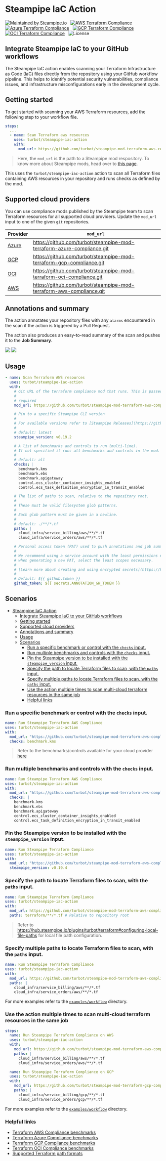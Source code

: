# Steampipe IaC Action

[![Maintained by Steampipe.io](https://img.shields.io/badge/maintained%20by-steampipe.io-c33)](https://steampipe.io/?utm_source=github&utm_medium=organic_oss&utm_campaign=polygoat) &nbsp;
[![AWS Terraform Compliance](https://img.shields.io/badge/terraform-AWS_Compliance-orange)](https://hub.steampipe.io/mods/turbot/terraform_aws_compliance) &nbsp;
[![Azure Terraform Compliance](https://img.shields.io/badge/terraform-Azure_Compliance-blue)](https://hub.steampipe.io/mods/turbot/terraform_azure_compliance) &nbsp;
[![GCP Terraform Compliance](https://img.shields.io/badge/terraform-GCP_Compliance-blue)](https://hub.steampipe.io/mods/turbot/terraform_gcp_compliance) &nbsp;
[![OCI Terraform Compliance](https://img.shields.io/badge/terraform-OCI_Compliance-red)](https://hub.steampipe.io/mods/turbot/terraform_oci_compliance) &nbsp;
![License](https://img.shields.io/badge/license-Apache-blue) &nbsp;

## Integrate Steampipe IaC to your GitHub workflows

The Steampipe IaC action enables scanning your Terraform Infrastructure as Code (IaC) files directly from the repository using your GitHub workflow pipeline. This helps to identify potential security vulnerabilities, compliance issues, and infrastructure misconfigurations early in the development cycle.

## Getting started

To get started with scanning your AWS Terraform resources, add the following step to your workflow file.

```yaml
steps:
  ...
  - name: Scan Terraform aws resources
    uses: turbot/steampipe-iac-action
    with:
      mod_url: https://github.com/turbot/steampipe-mod-terraform-aws-compliance.git
```

> Here, the `mod_url` is the path to a Steampipe mod respository. To know more about Steampipe mods, head over to [this page](https://steampipe.io/docs/mods/overview#steampipe-mods).

This uses the `turbot/steampipe-iac-action` action to scan all Terraform files containing AWS resources in your repository and runs checks as defined by the mod.

## Supported cloud providers

You can use compliance mods published by the Steampipe team to scan Terraform resources for all supported cloud providers. Update the `mod_url` input to one of the given `git` repositories.

| Provider                                                                 | `mod_url`                                                              |
| ------------------------------------------------------------------------ | ---------------------------------------------------------------------- |
| [Azure](https://hub.steampipe.io/mods/turbot/terraform_azure_compliance) | https://github.com/turbot/steampipe-mod-terraform-azure-compliance.git |
| [GCP](https://hub.steampipe.io/mods/turbot/terraform_gcp_compliance)     | https://github.com/turbot/steampipe-mod-terraform-gcp-compliance.git   |
| [OCI](https://hub.steampipe.io/mods/turbot/terraform_oci_compliance)     | https://github.com/turbot/steampipe-mod-terraform-oci-compliance.git   |
| [AWS](https://hub.steampipe.io/mods/turbot/terraform_aws_compliance)     | https://github.com/turbot/steampipe-mod-terraform-aws-compliance.git   |

## Annotations and summary

The action annotates your repository files with any `alarms` encountered in the scan if the action is triggered by a Pull Request.

The action also produces an easy-to-read summary of the scan and pushes it to the **Job Summary**.

<img src="images/annotations_sample.png" />
<img src="images/summary-output.png" />

## Usage

```yaml
- name: Scan Terraform AWS resources
  uses: turbot/steampipe-iac-action
  with:
    # Git URL of the terraform compliance mod that runs. This is passed verbatim to `git clone`.
    #
    # required
    mod_url: https://github.com/turbot/steampipe-mod-terraform-aws-compliance.git

    # Pin to a specific Steampipe CLI version
    #
    # For available versions refer to [Steampipe Releases](https://github.com/turbot/steampipe/releases).
    #
    # default: latest
    steampipe_version: v0.19.2

    # A list of benchmarks and controls to run (multi-line).
    # If not specified it runs all benchmarks and controls in the mod.
    #
    # default: all
    checks: |
      benchmark.kms
      benchmark.ebs
      benchmark.apigateway
      control.ecs_cluster_container_insights_enabled
      control.ecs_task_definition_encryption_in_transit_enabled

    # The list of paths to scan, relative to the repository root.
    #
    # These must be valid filesystem glob patterns.
    #
    # Each glob pattern must be given in a newline.
    #
    # default: ./**/*.tf
    paths: |
      cloud_infra/service_billing/aws/**/*.tf
      cloud_infra/service_orders/aws/**/*.tf

    # Personal access token (PAT) used to push annotations and job summary
    #
    # We recommend using a service account with the least permissions necessary. Also
    # when generating a new PAT, select the least scopes necessary.
    #
    # [Learn more about creating and using encrypted secrets](https://help.github.com/en/actions/automating-your-workflow-with-github-actions/creating-and-using-encrypted-secrets)
    #
    # Default: ${{ github.token }}
    github_token: ${{ secrets.ANNOTATION_GH_TOKEN }}
```

## Scenarios

- [Steampipe IaC Action](#steampipe-iac-action)
  - [Integrate Steampipe IaC to your GitHub workflows](#integrate-steampipe-iac-to-your-github-workflows)
  - [Getting started](#getting-started)
  - [Supported cloud providers](#supported-cloud-providers)
  - [Annotations and summary](#annotations-and-summary)
  - [Usage](#usage)
  - [Scenarios](#scenarios)
    - [Run a specific benchmark or control with the `checks` input.](#run-a-specific-benchmark-or-control-with-the-checks-input)
    - [Run multiple benchmarks and controls with the `checks` input.](#run-multiple-benchmarks-and-controls-with-the-checks-input)
    - [Pin the Steampipe version to be installed with the `steampipe_version` input.](#pin-the-steampipe-version-to-be-installed-with-the-steampipe_version-input)
    - [Specify the path to locate Terraform files to scan, with the `paths` input.](#specify-the-path-to-locate-terraform-files-to-scan-with-the-paths-input)
    - [Specify multiple paths to locate Terraform files to scan, with the `paths` input.](#specify-multiple-paths-to-locate-terraform-files-to-scan-with-the-paths-input)
    - [Use the action multiple times to scan multi-cloud terraform resources in the same job](#use-the-action-multiple-times-to-scan-multi-cloud-terraform-resources-in-the-same-job)
    - [Helpful links](#helpful-links)

### Run a specific benchmark or control with the `checks` input.

```yaml
name: Run Steampipe Terraform AWS Compliance
uses: turbot/steampipe-iac-action
with:
  mod_url: "https://github.com/turbot/steampipe-mod-terraform-aws-compliance.git"
  checks: benchmark.kms
```

> Refer to the benchmarks/controls available for your cloud provider [here](#helpful-links)

### Run multiple benchmarks and controls with the `checks` input.

```yaml
name: Run Steampipe Terraform AWS Compliance
uses: turbot/steampipe-iac-action
with:
  mod_url: "https://github.com/turbot/steampipe-mod-terraform-aws-compliance.git"
  checks: |
    benchmark.kms
    benchmark.ebs
    benchmark.apigateway
    control.ecs_cluster_container_insights_enabled
    control.ecs_task_definition_encryption_in_transit_enabled
```

### Pin the Steampipe version to be installed with the `steampipe_version` input.

```yaml
name: Run Steampipe Terraform Compliance
uses: turbot/steampipe-iac-action
with:
  mod_url: "https://github.com/turbot/steampipe-mod-terraform-aws-compliance.git"
  steampipe_version: v0.19.4
```

### Specify the path to locate Terraform files to scan, with the `paths` input.

```yaml
name: Run Steampipe Terraform Compliance
uses: turbot/steampipe-iac-action
with:
  mod_url: https://github.com/turbot/steampipe-mod-terraform-aws-compliance.git
  paths: terraform/**/*.tf # Relative to repository root
```

> Refer to https://hub.steampipe.io/plugins/turbot/terraform#configuring-local-file-paths for local file path configuration.

### Specify multiple paths to locate Terraform files to scan, with the `paths` input.

```yaml
name: Run Steampipe Terraform Compliance
uses: turbot/steampipe-iac-action
with:
  mod_url: https://github.com/turbot/steampipe-mod-terraform-aws-compliance.git
  paths: |
    cloud_infra/service_billing/aws/**/*.tf
    cloud_infra/service_orders/aws/**/*.tf
```

For more examples refer to the [`examples/workflow`](https://github.com/turbot/steampipe-iac-action/tree/infra-scan/examples/workflow) directory.

### Use the action multiple times to scan multi-cloud terraform resources in the same job

```yaml
steps:
  name: Run Steampipe Terraform Compliance on AWS
  uses: turbot/steampipe-iac-action
  with:
    mod_url: https://github.com/turbot/steampipe-mod-terraform-aws-compliance.git
    paths: |
      cloud_infra/service_billing/aws/**/*.tf
      cloud_infra/service_orders/aws/**/*.tf

  name: Run Steampipe Terraform Compliance on GCP
  uses: turbot/steampipe-iac-action
  with:
    mod_url: https://github.com/turbot/steampipe-mod-terraform-gcp-compliance.git
    paths: |
      cloud_infra/service_billing/gcp/**/*.tf
      cloud_infra/service_orders/gcp/**/*.tf
```

For more examples refer to the [`examples/workflow`](https://github.com/turbot/steampipe-iac-action/tree/infra-scan/examples/workflow) directory.

### Helpful links

- [Terraform AWS Compliance benchmarks](https://hub.steampipe.io/mods/turbot/terraform_aws_compliance/controls#benchmarks)
- [Terraform Azure Compliance benchmarks](https://hub.steampipe.io/mods/turbot/terraform_azure_compliance/controls#benchmarks)
- [Terraform GCP Compliance benchmarks](https://hub.steampipe.io/mods/turbot/terraform_gcp_compliance/controls#benchmarks)
- [Terraform OCI Compliance benchmarks](https://hub.steampipe.io/mods/turbot/terraform_oci_compliance/controls#benchmarks)
- [Supported Terraform path formats](https://hub.steampipe.io/plugins/turbot/terraform#supported-path-formats)
